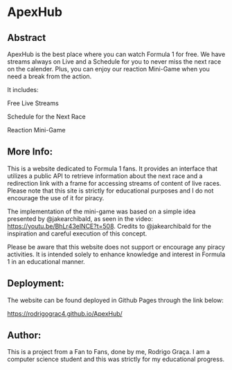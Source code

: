 # ApexHub

## Abstract

ApexHub is the best place where you can watch Formula 1 for free. We have streams always on Live and a Schedule for you to never miss the next race on the calender. Plus, you can enjoy our reaction Mini-Game when you need a break from the action.

It includes:

Free Live Streams

Schedule for the Next Race

Reaction Mini-Game


## More Info:

This is a website dedicated to Formula 1 fans. It provides an interface that utilizes a public API to retrieve information about the next race and a redirection link with a frame for accessing streams of content of live races. Please note that this site is strictly for educational purposes and I do not encourage the use of it for piracy.

The implementation of the mini-game was based on a simple idea presented by @jakearchibald, as seen in the video: https://youtu.be/BhLr43elNCE?t=508. Credits to @jakearchibald for the inspiration and careful execution of this concept.

Please be aware that this website does not support or encourage any piracy activities. It is intended solely to enhance knowledge and interest in Formula 1 in an educational manner.


## Deployment:

The website can be found deployed in Github Pages through the link below:

https://rodrigograc4.github.io/ApexHub/

## Author:

This is a project from a Fan to Fans, done by me, Rodrigo Graça. I am a computer science student and this was strictly for my educational progress.
